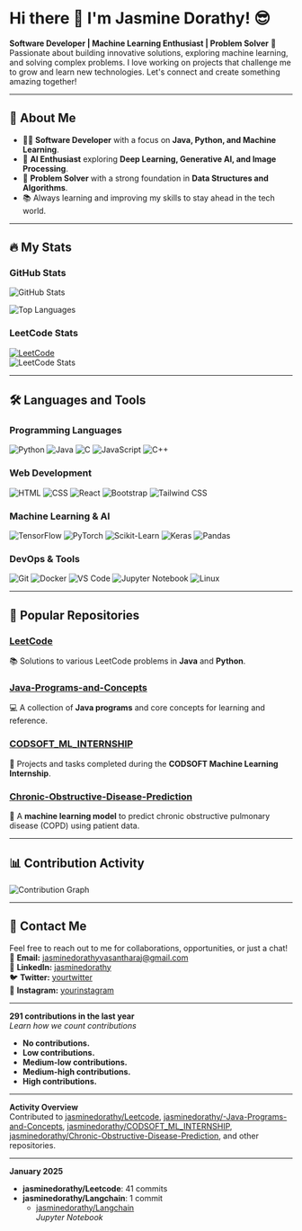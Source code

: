 # Hi there 👋 I'm Jasmine Dorathy! 😎

**Software Developer | Machine Learning Enthusiast | Problem Solver** 🚀  
Passionate about building innovative solutions, exploring machine learning, and solving complex problems. I love working on projects that challenge me to grow and learn new technologies. Let's connect and create something amazing together!



---

## 🌟 About Me

- 🧑‍💻 **Software Developer** with a focus on **Java, Python, and Machine Learning**.
- 🤖 **AI Enthusiast** exploring **Deep Learning, Generative AI, and Image Processing**.
- 🎯 **Problem Solver** with a strong foundation in **Data Structures and Algorithms**.
- 📚 Always learning and improving my skills to stay ahead in the tech world.

---

## 🔥 My Stats

### GitHub Stats
![GitHub Stats](https://github-readme-stats.vercel.app/api?username=jasminedorathy&show_icons=true&theme=radical&hide_border=true&include_all_commits=true&count_private=true)

![Top Languages](https://github-readme-stats.vercel.app/api/top-langs/?username=jasminedorathy&layout=compact&theme=radical&hide_border=true)

### LeetCode Stats
[![LeetCode](https://img.shields.io/badge/LeetCode-Profile-blue)](https://leetcode.com/jasmine_dorathy_15/)  
![LeetCode Stats](https://leetcard.jacoblin.cool/jasmine_dorathy_15?theme=dark&font=Roboto)

---

## 🛠️ Languages and Tools

### Programming Languages
![Python](https://img.shields.io/badge/-Python-3776AB?logo=python&logoColor=white)
![Java](https://img.shields.io/badge/-Java-007396?logo=java&logoColor=white)
![C](https://img.shields.io/badge/-C-A8B9CC?logo=c&logoColor=white)
![JavaScript](https://img.shields.io/badge/-JavaScript-F7DF1E?logo=javascript&logoColor=black)
![C++](https://img.shields.io/badge/-C++-00599C?logo=c%2B%2B&logoColor=white)

### Web Development
![HTML](https://img.shields.io/badge/-HTML-E34F26?logo=html5&logoColor=white)
![CSS](https://img.shields.io/badge/-CSS-1572B6?logo=css3&logoColor=white)
![React](https://img.shields.io/badge/-React-61DAFB?logo=react&logoColor=black)
![Bootstrap](https://img.shields.io/badge/-Bootstrap-7952B3?logo=bootstrap&logoColor=white)
![Tailwind CSS](https://img.shields.io/badge/-Tailwind_CSS-38B2AC?logo=tailwind-css&logoColor=white)

### Machine Learning & AI
![TensorFlow](https://img.shields.io/badge/-TensorFlow-FF6F00?logo=tensorflow&logoColor=white)
![PyTorch](https://img.shields.io/badge/-PyTorch-EE4C2C?logo=pytorch&logoColor=white)
![Scikit-Learn](https://img.shields.io/badge/-Scikit_Learn-F7931E?logo=scikit-learn&logoColor=white)
![Keras](https://img.shields.io/badge/-Keras-D00000?logo=keras&logoColor=white)
![Pandas](https://img.shields.io/badge/-Pandas-150458?logo=pandas&logoColor=white)

### DevOps & Tools
![Git](https://img.shields.io/badge/-Git-F05032?logo=git&logoColor=white)
![Docker](https://img.shields.io/badge/-Docker-2496ED?logo=docker&logoColor=white)
![VS Code](https://img.shields.io/badge/-VS_Code-007ACC?logo=visual-studio-code&logoColor=white)
![Jupyter Notebook](https://img.shields.io/badge/-Jupyter-F37626?logo=jupyter&logoColor=white)
![Linux](https://img.shields.io/badge/-Linux-FCC624?logo=linux&logoColor=black)

---

## 🚀 Popular Repositories

### [LeetCode](https://github.com/jasminedorathy/Leetcode)
📚 Solutions to various LeetCode problems in **Java** and **Python**.

### [Java-Programs-and-Concepts](https://github.com/jasminedorathy/-Java-Programs-and-Concepts)
💻 A collection of **Java programs** and core concepts for learning and reference.

### [CODSOFT_ML_INTERNSHIP](https://github.com/jasminedorathy/CODSOFT_ML_INTERNSHIP)
🤖 Projects and tasks completed during the **CODSOFT Machine Learning Internship**.

### [Chronic-Obstructive-Disease-Prediction](https://github.com/jasminedorathy/Chronic-Obstructive-Disease-Prediction)
🏥 A **machine learning model** to predict chronic obstructive pulmonary disease (COPD) using patient data.

---

## 📊 Contribution Activity

![Contribution Graph](https://github-readme-activity-graph.vercel.app/graph?username=jasminedorathy&theme=github&hide_border=true)

---

## 📧 Contact Me

Feel free to reach out to me for collaborations, opportunities, or just a chat!  
📩 **Email:** [jasminedorathyvasantharaj@gmail.com](mailto:jasminedorathyvasantharaj@gmail.com)  
🔗 **LinkedIn:** [jasminedorathy](https://linkedin.com/in/jasminedorathy)  
🐦 **Twitter:** [yourtwitter](https://twitter.com/yourtwitter)  
📸 **Instagram:** [yourinstagram](https://instagram.com/yourinstagram)

---

**291 contributions in the last year**  
*Learn how we count contributions*  
- **No contributions.**  
- **Low contributions.**  
- **Medium-low contributions.**  
- **Medium-high contributions.**  
- **High contributions.**

---

**Activity Overview**  
Contributed to [jasminedorathy/Leetcode](https://github.com/jasminedorathy/Leetcode), [jasminedorathy/-Java-Programs-and-Concepts](https://github.com/jasminedorathy/-Java-Programs-and-Concepts), [jasminedorathy/CODSOFT_ML_INTERNSHIP](https://github.com/jasminedorathy/CODSOFT_ML_INTERNSHIP), [jasminedorathy/Chronic-Obstructive-Disease-Prediction](https://github.com/jasminedorathy/Chronic-Obstructive-Disease-Prediction), and other repositories.

---

**January 2025**  
- **jasminedorathy/Leetcode**: 41 commits  
- **jasminedorathy/Langchain**: 1 commit  
  - [jasminedorathy/Langchain](https://github.com/jasminedorathy/Langchain)  
    *Jupyter Notebook*
